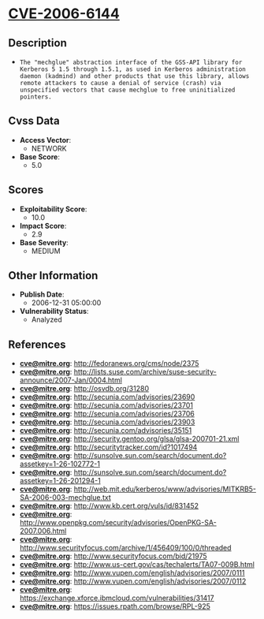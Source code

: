
# [CVE-2006-6144](http://fedoranews.org/cms/node/2375)

## Description

- `The "mechglue" abstraction interface of the GSS-API library for Kerberos 5 1.5 through 1.5.1, as used in Kerberos administration daemon (kadmind) and other products that use this library, allows remote attackers to cause a denial of service (crash) via unspecified vectors that cause mechglue to free uninitialized pointers.`

## Cvss Data

- **Access Vector**:
  - NETWORK
- **Base Score**:
  - 5.0

## Scores

- **Exploitability Score**:
  - 10.0
- **Impact Score**:
  - 2.9
- **Base Severity**:
  - MEDIUM

## Other Information

- **Publish Date**:
  - 2006-12-31 05:00:00
- **Vulnerability Status**:
  - Analyzed

## References

- **cve@mitre.org**: http://fedoranews.org/cms/node/2375
- **cve@mitre.org**: http://lists.suse.com/archive/suse-security-announce/2007-Jan/0004.html
- **cve@mitre.org**: http://osvdb.org/31280
- **cve@mitre.org**: http://secunia.com/advisories/23690
- **cve@mitre.org**: http://secunia.com/advisories/23701
- **cve@mitre.org**: http://secunia.com/advisories/23706
- **cve@mitre.org**: http://secunia.com/advisories/23903
- **cve@mitre.org**: http://secunia.com/advisories/35151
- **cve@mitre.org**: http://security.gentoo.org/glsa/glsa-200701-21.xml
- **cve@mitre.org**: http://securitytracker.com/id?1017494
- **cve@mitre.org**: http://sunsolve.sun.com/search/document.do?assetkey=1-26-102772-1
- **cve@mitre.org**: http://sunsolve.sun.com/search/document.do?assetkey=1-26-201294-1
- **cve@mitre.org**: http://web.mit.edu/kerberos/www/advisories/MITKRB5-SA-2006-003-mechglue.txt
- **cve@mitre.org**: http://www.kb.cert.org/vuls/id/831452
- **cve@mitre.org**: http://www.openpkg.com/security/advisories/OpenPKG-SA-2007.006.html
- **cve@mitre.org**: http://www.securityfocus.com/archive/1/456409/100/0/threaded
- **cve@mitre.org**: http://www.securityfocus.com/bid/21975
- **cve@mitre.org**: http://www.us-cert.gov/cas/techalerts/TA07-009B.html
- **cve@mitre.org**: http://www.vupen.com/english/advisories/2007/0111
- **cve@mitre.org**: http://www.vupen.com/english/advisories/2007/0112
- **cve@mitre.org**: https://exchange.xforce.ibmcloud.com/vulnerabilities/31417
- **cve@mitre.org**: https://issues.rpath.com/browse/RPL-925
